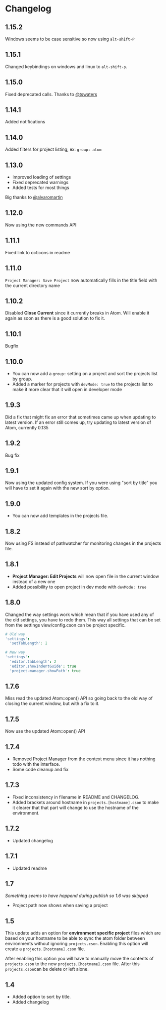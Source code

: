 # Changelog

## 1.15.2
Windows seems to be case sensitive so now using `alt-shift-P`

## 1.15.1
Changed keybindings on windows and linux to `alt-shift-p`.

## 1.15.0
Fixed deprecated calls. Thanks to [@tswaters](https://github.com/tswaters)

## 1.14.1
Added notifications

## 1.14.0
Added filters for project listing, ex: `group: atom`

## 1.13.0
- Improved loading of settings
- Fixed deprecated warnings
- Added tests for most things

Big thanks to [@alvaromartin](https://github.com/alvaromartin)

## 1.12.0
Now using the new commands API

## 1.11.1
Fixed link to octicons in readme

## 1.11.0
`Project Manager: Save Project` now automatically fills in the title field with the current directory name

## 1.10.2
Disabled **Close Current** since it currently breaks in Atom. Will enable it again as soon as there is a good solution to fix it.

## 1.10.1
Bugfix

## 1.10.0
- You can now add a `group:` setting on a project and sort the projects list by group.
- Added a marker for projects with `devMode: true` to the projects list to make it more clear that it will open in developer mode

## 1.9.3
Did a fix that might fix an error that sometimes came up when updating to latest version.
If an error still comes up, try updating to latest version of Atom, currently 0.135

## 1.9.2
Bug fix

## 1.9.1
Now using the updated config system. If you were using "sort by title" you will have to set it again with the new sort by option.

## 1.9.0
- You can now add templates in the projects file.

## 1.8.2
Now using FS instead of pathwatcher for monitoring changes in the projects file.

## 1.8.1
- **Project Manager: Edit Projects** will now open file in the current window instead of a new one
- Added possibility to open project in dev mode with `devMode: true`

## 1.8.0
Changed the way settings work which mean that if you have used any of the old settings, you have to redo them. This way all settings that can be set from the settings view/config.cson can be project specific.

```CoffeeScript
# Old way
'settings':
  'setTabLength': 2

# New way
'settings':
  'editor.tabLength': 2
  'editor.showIndentGuide': true
  'project-manager.showPath': true
```

## 1.7.6
Miss read the updated Atom::open() API so going back to the old way of closing
the current window, but with a fix to it.

## 1.7.5
Now use the updated Atom::open() API

## 1.7.4
- Removed Project Manager from the context menu since it has nothing todo with the interface.
- Some code cleanup and fix

## 1.7.3
- Fixed inconsistency in filename in README and CHANGELOG.
- Added brackets around hostname in `projects.[hostname].cson` to make it clearer that that part will change to use the hostname of the environment.

## 1.7.2
- Updated changelog

## 1.7.1
- Updated readme

## 1.7
*Something seems to have happend during publish so 1.6 was skipped*
- Project path now shows when saving a project

## 1.5
This update adds an option for **environment specific project** files which are based on your hostname to be able to sync the atom folder between environments without ignoring `projects.cson`.
Enabling this option will create a `projects.[hostname].cson` file.

After enabling this option you will have to manually move the contents of `projects.cson` to the new `projects.[hostname].cson` file. After this `projects.cson`can be delete or left alone.

## 1.4
- Added option to sort by title.
- Added changelog